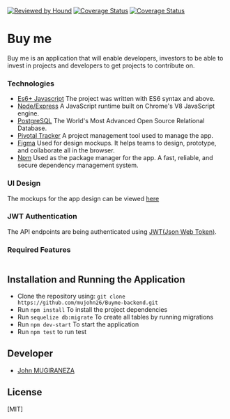 [![Reviewed by Hound](https://img.shields.io/badge/Reviewed%20by-Hound-blueviolet)](https://houndci.com)
[![Coverage Status](https://coveralls.io/repos/github/mujohn26/Buyme-backend/badge.svg?branch=develop)](https://coveralls.io/github/mujohn26/Buyme-backend?branch=develop)
[![Coverage Status](https://coveralls.io/repos/github/mujohn26/Buyme-backend/badge.svg?branch=develop)](https://coveralls.io/github/mujohn26/Buyme-backend?branch=develop)


# Buy me
Buy me is an application that will enable developers, investors to be able to invest in projects and developers to get projects to contribute on.

### Technologies
* [Es6+ Javascript](https://www.ecma-international.org/ecma-262/9.0/index.html) The project was written with ES6 syntax and above.
* [Node/Express](https://nodejs.org/en/) A JavaScript runtime built on Chrome's V8 JavaScript engine.
* [PostgreSQL](https://www.postgresql.org/) The World's Most Advanced Open Source Relational Database.
* [Pivotal Tracker](https://www.pivotaltracker.com) A project management tool used to manage the app.
* [Figma](https://www.figma.com/) Used for design mockups. It helps teams to design, prototype, and collaborate all in the browser.
* [Npm](https://www.npmjs.com/) Used as the package manager for the app. A fast, reliable, and secure dependency management system.



### UI Design
The mockups for the app design can be viewed [here](https://www.figma.com/file/VJcbi1AHNtlpDSpOwCisxJ/Buy-me?node-id=0%3A1)

### JWT Authentication
The API endpoints are being authenticated using [JWT(Json Web Token)](https://jwt.io/).

### Required Features

```

```
## Installation and Running the Application

* Clone the repository using: `git clone https://github.com/mujohn26/Buyme-backend.git`
* Run `npm install` To install the project dependencies
* Run `sequelize db:migrate` To create all tables by running migrations
* Run `npm dev-start` To start the application
* Run `npm test` to run test

## Developer
* [John MUGIRANEZA](https://github.com/mujohn26)

## License
[MIT]
